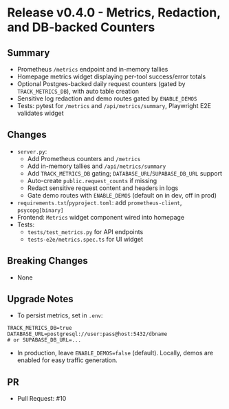 # Release v0.4.0 - Metrics, Redaction, and DB-backed Counters

## Summary
- Prometheus `/metrics` endpoint and in-memory tallies
- Homepage metrics widget displaying per-tool success/error totals
- Optional Postgres-backed daily request counters (gated by `TRACK_METRICS_DB`), with auto table creation
- Sensitive log redaction and demo routes gated by `ENABLE_DEMOS`
- Tests: pytest for `/metrics` and `/api/metrics/summary`, Playwright E2E validates widget

## Changes
- `server.py`:
  - Add Prometheus counters and `/metrics`
  - Add in-memory tallies and `/api/metrics/summary`
  - Add `TRACK_METRICS_DB` gating; `DATABASE_URL`/`SUPABASE_DB_URL` support
  - Auto-create `public.request_counts` if missing
  - Redact sensitive request content and headers in logs
  - Gate demo routes with `ENABLE_DEMOS` (default on in dev, off in prod)
- `requirements.txt`/`pyproject.toml`: add `prometheus-client`, `psycopg[binary]`
- Frontend: `Metrics` widget component wired into homepage
- Tests:
  - `tests/test_metrics.py` for API endpoints
  - `tests-e2e/metrics.spec.ts` for UI widget

## Breaking Changes
- None

## Upgrade Notes
- To persist metrics, set in `.env`:

```
TRACK_METRICS_DB=true
DATABASE_URL=postgresql://user:pass@host:5432/dbname
# or SUPABASE_DB_URL=...
```

- In production, leave `ENABLE_DEMOS=false` (default). Locally, demos are enabled for easy traffic generation.

## PR
- Pull Request: #10


